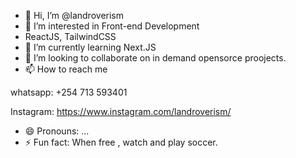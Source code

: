 - 👋 Hi, I’m @landroverism
- 👀 I’m interested in Front-end Development
- ReactJS, TailwindCSS
- 🌱 I’m currently learning Next.JS
- 💞️ I’m looking to collaborate on in  demand opensorce proojects.
- 📫 How to reach me 

whatsapp: +254 713 593401

Instagram: https://www.instagram.com/landroverism/


- 😄 Pronouns: ...
- ⚡ Fun fact: When free , watch and play soccer.

<!---
landroverism/landroverism is a ✨ special ✨ repository because its `README.md` (this file) appears on your GitHub profile.
You can click the Preview link to take a look at your changes.
--->
